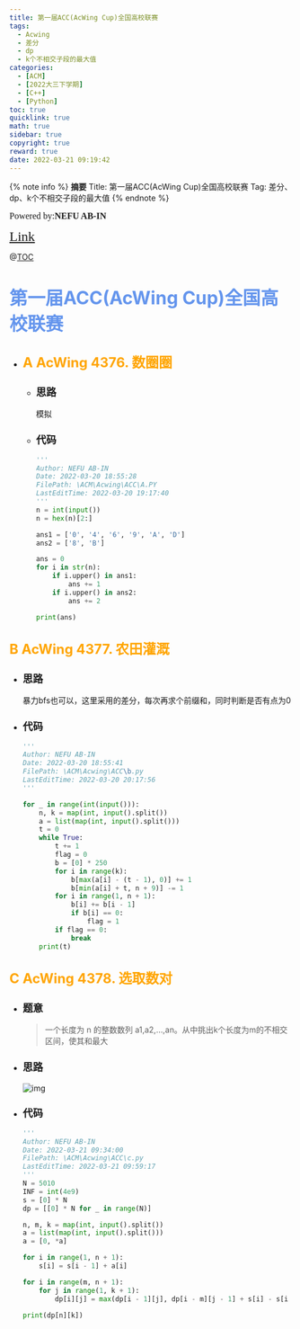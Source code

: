 ```yaml
---
title: 第一届ACC(AcWing Cup)全国高校联赛
tags:
  - Acwing
  - 差分
  - dp
  - k个不相交子段的最大值
categories:
  - [ACM]
  - [2022大三下学期]
  - [C++]
  - [Python]
toc: true
quicklink: true
math: true
sidebar: true
copyright: true
reward: true
date: 2022-03-21 09:19:42
---
```


{% note info %}
**摘要**
Title: 第一届ACC(AcWing Cup)全国高校联赛
Tag: 差分、dp、k个不相交子段的最大值
{% endnote %}
<!-- more -->

<font size=3 face=楷体>Powered by:**NEFU AB-IN**</font>

<font color=#FFA500 size=5 face=楷体>[Link](https://www.acwing.com/activity/content/competition/problem_list/1173/)</font>

@[TOC](文章目录)

# <font color=#6495ED size=6 >第一届ACC(AcWing Cup)全国高校联赛</font>

* ## <font color=#FFA500 size=5>A	AcWing 4376. 数圈圈</font>

  * ### <font size=4 face=粗体>思路</font>
    
    模拟

  * ### <font size=4 face=粗体>代码</font>
    
    ```python
    '''
    Author: NEFU AB-IN
    Date: 2022-03-20 18:55:28
    FilePath: \ACM\Acwing\ACC\A.PY
    LastEditTime: 2022-03-20 19:17:40
    '''
    n = int(input())
    n = hex(n)[2:]

    ans1 = ['0', '4', '6', '9', 'A', 'D']
    ans2 = ['8', 'B']

    ans = 0
    for i in str(n):
        if i.upper() in ans1:
            ans += 1
        if i.upper() in ans2:
            ans += 2

    print(ans)
    ```
    

## <font color=#FFA500 size=5>B	AcWing 4377. 农田灌溉</font>

* ### <font size=4 face=粗体>思路</font>

  暴力bfs也可以，这里采用的差分，每次再求个前缀和，同时判断是否有点为0

* ### <font size=4 face=粗体>代码</font>

  ```python
  '''
  Author: NEFU AB-IN
  Date: 2022-03-20 18:55:41
  FilePath: \ACM\Acwing\ACC\b.py
  LastEditTime: 2022-03-20 20:17:56
  '''

  for _ in range(int(input())):
      n, k = map(int, input().split())
      a = list(map(int, input().split()))
      t = 0
      while True:
          t += 1
          flag = 0
          b = [0] * 250
          for i in range(k):
              b[max(a[i] - (t - 1), 0)] += 1
              b[min(a[i] + t, n + 9)] -= 1
          for i in range(1, n + 1):
              b[i] += b[i - 1]
              if b[i] == 0:
                  flag = 1
          if flag == 0:
              break
      print(t)

  ```

## <font color=#FFA500 size=5>C	AcWing 4378. 选取数对</font>

* ### <font size=4 face=粗体>题意</font>

  >一个长度为 n 的整数数列 a1,a2,…,an。从中挑出k个长度为m的不相交区间，使其和最大

* ### <font size=4 face=粗体>思路</font>

  ![img](https://oss.ab-in.cn/Pictures/4378.jpg)


* ### <font size=4 face=粗体>代码</font>

  ```python
  '''
  Author: NEFU AB-IN
  Date: 2022-03-21 09:34:00
  FilePath: \ACM\Acwing\ACC\c.py
  LastEditTime: 2022-03-21 09:59:17
  '''
  N = 5010
  INF = int(4e9)
  s = [0] * N
  dp = [[0] * N for _ in range(N)]

  n, m, k = map(int, input().split())
  a = list(map(int, input().split()))
  a = [0, *a]

  for i in range(1, n + 1):
      s[i] = s[i - 1] + a[i]

  for i in range(m, n + 1):
      for j in range(1, k + 1):
          dp[i][j] = max(dp[i - 1][j], dp[i - m][j - 1] + s[i] - s[i - m])

  print(dp[n][k])
  ```